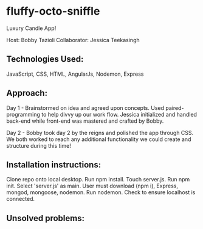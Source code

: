 # fluffy-octo-sniffle

Luxury Candle App!

Host: Bobby Tazioli
Collaborator: Jessica Teekasingh

## Technologies Used:
JavaScript, CSS, HTML, AngularJs, Nodemon, Express

## Approach:
Day 1 -
Brainstormed on idea and agreed upon concepts. Used paired-programming to help divvy up our work flow. Jessica initialized and handled back-end while front-end was mastered and crafted by Bobby.


Day 2 -
Bobby took day 2 by the reigns and polished the app through CSS. We both worked to reach any additional functionality we could create and structure during this time!


## Installation instructions:
Clone repo onto local desktop.
Run npm install.
Touch server.js.
Run npm init.
Select 'server.js' as main.
User must download (npm i), Express, mongod, mongoose, nodemon.
Run nodemon.
Check to ensure localhost is connected.

## Unsolved problems:
